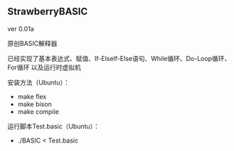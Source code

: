 ## **StrawberryBASIC**
ver 0.01a

原创BASIC解释器

已经实现了基本表达式、赋值、If-ElseIf-Else语句、While循环、Do-Loop循环、For循环
以及运行时虚拟机


安装方法（Ubuntu）：

- make flex
- make bison
- make compile

运行脚本Test.basic（Ubuntu）：

- ./BASIC < Test.basic


